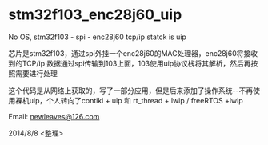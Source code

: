 stm32f103_enc28j60_uip
======================

No OS, stm32f103 - spi - enc28j60   tcp/ip statck is uip


芯片是stm32f103，通过spi外挂一个enc28j60的MAC处理器，enc28j60将接收到的TCP/ip 数据通过spi传输到103上面，103使用uip协议栈将其解析，然后再按照需要进行处理

这个代码是从网络上获取的，写了一部分应用，但是后来添加了操作系统--不再使用裸机uip，个人转向了contiki + uip 和 rt_thread + lwip / freeRTOS +lwip



Email: newleaves@126.com

2014/8/8  <整理>